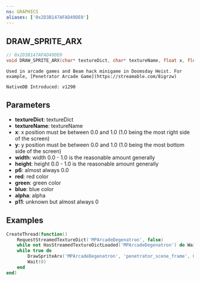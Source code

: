```yaml
---
ns: GRAPHICS
aliases: ['0x2D3B147AFAD49DE0']
---
```


## DRAW_SPRITE_ARX

```c
// 0x2D3B147AFAD49DE0
void DRAW_SPRITE_ARX(char* textureDict, char* textureName, float x, float y, float width, float height, float p6, int red, int green, int blue, int alpha, int p11);
```

```
Used in arcade games and Beam hack minigame in Doomsday Heist. For example, [Penetrator Arcade Game](https://streamable.com/8igrzw)

NativeDB Introduced: v1290
```

## Parameters

-   **textureDict**: textureDict
-   **textureName**: textureName
-   **x**: x position must be between 0.0 and 1.0 (1.0 being the most right side of the screen)
-   **y**: y position must be between 0.0 and 1.0 (1.0 being the most bottom side of the screen)
-   **width**: width 0.0 - 1.0 is the reasonable amount generally
-   **height**: height 0.0 - 1.0 is the reasonable amount generally
-   **p6**: almost always 0.0
-   **red**: red color
-   **green**: green color
-   **blue**: blue color
-   **alpha**: alpha
-   **p11**: unknown but almost always 0

## Examples

```lua
CreateThread(function()
    RequestStreamedTextureDict('MPArcadeDegenatron', false)
    while not HasStreamedTextureDictLoaded('MPArcadeDegenatron') do Wait(10) end
    while true do
        DrawSpriteArx('MPArcadeDegenatron', 'penetrator_scene_frame', 0.5, 0.5, 0.4, 0.6, 0.0, 255, 0, 0, 255, 0)
        Wait(0)
    end
end)
```

